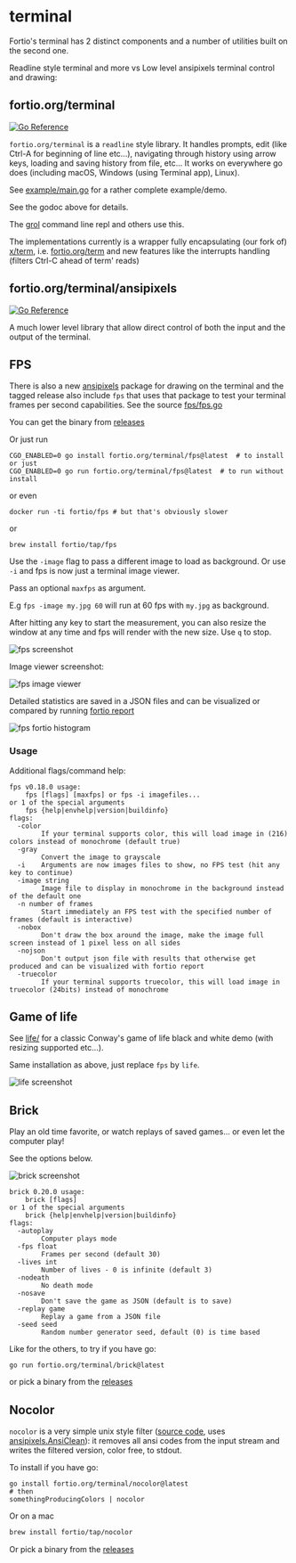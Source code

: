 # terminal

Fortio's terminal has 2 distinct components and a number of utilities built on the second one.

Readline style terminal and more vs Low level ansipixels terminal control and drawing:


## fortio.org/terminal
[![Go Reference](https://pkg.go.dev/badge/fortio.org/terminal.svg)](https://pkg.go.dev/fortio.org/terminal)


`fortio.org/terminal` is a `readline` style library. It handles prompts, edit (like Ctrl-A for beginning of line etc...), navigating through history using arrow keys, loading and saving history from file, etc... It works on everywhere go does (including macOS, Windows (using Terminal app), Linux).

See [example/main.go](example/main.go) for a rather complete example/demo.

See the godoc above for details.

The [grol](https://github.com/grol-io/grol#grol) command line repl and others use this.

The implementations currently is a wrapper fully encapsulating (our fork of) [x/term](https://github.com/golang/term), i.e. [fortio.org/term](https://github.com/fortio/term) and new features like the interrupts handling (filters Ctrl-C ahead of term' reads)

## fortio.org/terminal/ansipixels
[![Go Reference](https://pkg.go.dev/badge/fortio.org/terminal/ansipixels.svg)](https://pkg.go.dev/fortio.org/terminal/ansipixels)

A much lower level library that allow direct control of both the input and the output of the terminal.


## FPS

There is also a new [ansipixels](https://pkg.go.dev/fortio.org/terminal/ansipixels) package for drawing on the terminal and the tagged release also include `fps` that uses that package to test your terminal frames per second capabilities.
See the source [fps/fps.go](fps/fps.go)

You can get the binary from [releases](https://github.com/fortio/terminal/releases)

Or just run
```
CGO_ENABLED=0 go install fortio.org/terminal/fps@latest  # to install or just
CGO_ENABLED=0 go run fortio.org/terminal/fps@latest  # to run without install
```

or even
```
docker run -ti fortio/fps # but that's obviously slower
```

or
```
brew install fortio/tap/fps
```

Use the `-image` flag to pass a different image to load as background. Or use `-i` and fps is now just a terminal image viewer.

Pass an optional `maxfps` as argument.

E.g `fps -image my.jpg 60` will run at 60 fps with `my.jpg` as background.

After hitting any key to start the measurement, you can also resize the window at any time and fps will render with the new size.
Use `q` to stop.

![fps screenshot](fps_sshot.png)

Image viewer screenshot:

![fps image viewer](fps_image_viewer.png)

Detailed statistics are saved in a JSON files and can be visualized or compared by running [fortio report](https://github.com/fortio/fortio#installation)

![fps fortio histogram](histogram.png)

### Usage

Additional flags/command help:
```
fps v0.18.0 usage:
	fps [flags] [maxfps] or fps -i imagefiles...
or 1 of the special arguments
	fps {help|envhelp|version|buildinfo}
flags:
  -color
    	If your terminal supports color, this will load image in (216) colors instead of monochrome (default true)
  -gray
    	Convert the image to grayscale
  -i	Arguments are now images files to show, no FPS test (hit any key to continue)
  -image string
    	Image file to display in monochrome in the background instead of the default one
  -n number of frames
    	Start immediately an FPS test with the specified number of frames (default is interactive)
  -nobox
    	Don't draw the box around the image, make the image full screen instead of 1 pixel less on all sides
  -nojson
        Don't output json file with results that otherwise get produced and can be visualized with fortio report
  -truecolor
    	If your terminal supports truecolor, this will load image in truecolor (24bits) instead of monochrome
```

## Game of life

See [life/](life/) for a classic Conway's game of life black and white demo (with resizing supported etc...).

Same installation as above, just replace `fps` by `life`.

![life screenshot](life/life.png)


## Brick

Play an old time favorite, or watch replays of saved games... or even let the computer play!

See the options below.

![brick screenshot](brick.png)

```
brick 0.20.0 usage:
	brick [flags]
or 1 of the special arguments
	brick {help|envhelp|version|buildinfo}
flags:
  -autoplay
    	Computer plays mode
  -fps float
    	Frames per second (default 30)
  -lives int
    	Number of lives - 0 is infinite (default 3)
  -nodeath
    	No death mode
  -nosave
    	Don't save the game as JSON (default is to save)
  -replay game
    	Replay a game from a JSON file
  -seed seed
    	Random number generator seed, default (0) is time based
```

Like for the others, to try if you have go:
```shell
go run fortio.org/terminal/brick@latest
```
or pick a binary from the [releases](https://github.com/fortio/terminal/releases)


## Nocolor

`nocolor` is a very simple unix style filter ([source code](https://github.com/fortio/terminal/blob/main/nocolor/nocolor.go#L42), uses [ansipixels.AnsiClean](https://pkg.go.dev/fortio.org/terminal/ansipixels#AnsiClean)): it removes all ansi codes from the input stream and writes the filtered version, color free, to stdout.

To install if you have go:
```shell
go install fortio.org/terminal/nocolor@latest
# then
somethingProducingColors | nocolor
```

Or on a mac
```sh
brew install fortio/tap/nocolor
```

Or pick a binary from the [releases](https://github.com/fortio/terminal/releases)
